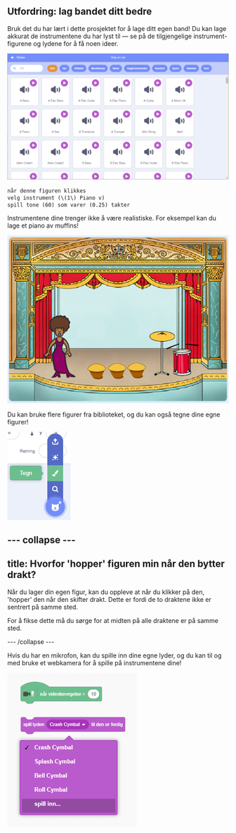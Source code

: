 ## Utfordring: lag bandet ditt bedre

Bruk det du har lært i dette prosjektet for å lage ditt egen band! Du kan lage akkurat de instrumentene du har lyst til — se på de tilgjengelige instrument-figurene og lydene for å få noen ideer.

![skjermbilde](images/band-ideas-sounds.png)

```blocks3
når denne figuren klikkes
velg instrument (\(1\) Piano v)
spill tone (60) som varer (0.25) takter
```

Instrumentene dine trenger ikke å være realistiske. For eksempel kan du lage et piano av muffins!

![skjermbilde](images/band-piano.png)

Du kan bruke flere figurer fra biblioteket, og du kan også tegne dine egne figurer!

![skjermbilde](images/band-draw.png)

--- collapse ---
---
title: Hvorfor 'hopper' figuren min når den bytter drakt?
---

Når du lager din egen figur, kan du oppleve at når du klikker på den, 'hopper' den når den skifter drakt. Dette er fordi de to draktene ikke er sentrert på samme sted.

For å fikse dette må du sørge for at midten på alle draktene er på samme sted.

--- /collapse ---

Hvis du har en mikrofon, kan du spille inn dine egne lyder, og du kan til og med bruke et webkamera for å spille på instrumentene dine!

![skjermbilde](images/band-io.png)